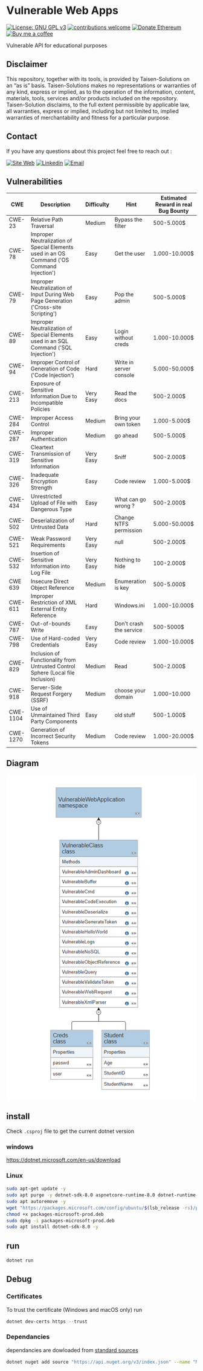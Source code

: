 # Vulnerable Web Apps

[![License: GNU GPL v3](https://img.shields.io/badge/License-GPLv3-blue.svg)](https://www.gnu.org/licenses/gpl-3.0)
[![contributions welcome](https://img.shields.io/badge/contributions-welcome-brightgreen.svg?style=flat)](https://github.com/Aif4thah/Dojo-101/pulls)
[![Donate Ethereum](https://img.shields.io/badge/ETH-donate-4E8EE9.svg?style=flat-square&logo=ethereum)](https://etherscan.io/address/0xcC424e30Ff6eEAb4E6B3A900c5446038F858b314)
[![Buy me a coffee](https://img.shields.io/badge/buy%20me%20a-coffee-yellow)](https://www.buymeacoffee.com/taisensolutions)

Vulnerable API for educational purposes

## Disclaimer

This repository, together with its tools, is provided by Taisen-Solutions on an “as is” basis. Taisen-Solutions makes no representations or warranties of any kind, express or implied, as to the operation of the information, content, materials, tools, services and/or products included on the repository. Taisen-Solution disclaims, to the full extent permissible by applicable law, all warranties, express or implied, including but not limited to, implied warranties of merchantability and fitness for a particular purpose.

## Contact

If you have any questions about this project feel free to reach out :

 [![Site Web](https://img.shields.io/badge/Website-3776AB?style=for-the-badge)](https://taisen.fr)
 [![Linkedin](https://img.shields.io/badge/LinkedIn-0077B5?style=for-the-badge&logo=linkedin&logoColor=white)](https://www.linkedin.com/in/mvacarella/)
 [![Email](https://img.shields.io/badge/Email-8B89CC?style=for-the-badge&logo=protonmail&logoColor=white)](mailto:michael.vacarella@protonmail.com)

## Vulnerabilities

| CWE | Description | Difficulty | Hint | Estimated Reward in real Bug Bounty |
|----|---|----|---|----|
| CWE-23 | Relative Path Traversal | Medium | Bypass the filter | 500-5.000$ |
| CWE-78 | Improper Neutralization of Special Elements used in an OS Command ('OS Command Injection') | Easy | Get the user | 1.000-10.000$|
| CWE-79 | Improper Neutralization of Input During Web Page Generation ('Cross-site Scripting') | Easy | Pop the admin | 500-5.000$ |
| CWE-89 | Improper Neutralization of Special Elements used in an SQL Command ('SQL Injection') | Easy | Login without creds | 1.000-10.000$ |
| CWE-94 | Improper Control of Generation of Code ('Code Injection') | Hard | Write in server console | 5.000-50.000$ |
| CWE-213 | Exposure of Sensitive Information Due to Incompatible Policies | Very Easy | Read the docs | 500-2.000$ |
| CWE-284 | Improper Access Control | Medium | Bring your own token | 1.000-5.000$ |
| CWE-287 | Improper Authentication | Medium | go ahead | 500-5.000$ |
| CWE-319 | Cleartext Transmission of Sensitive Information | Very Easy | Sniff | 500-2.000$ |
| CWE-326 | Inadequate Encryption Strength | Easy | Code review | 1.000-5.000$ |
| CWE-434 | Unrestricted Upload of File with Dangerous Type | Easy | What can go wrong ? | 500-2.000$ |
| CWE-502 | Deserialization of Untrusted Data | Hard | Change NTFS permission | 5.000-50.000$ |
| CWE-521 | Weak Password Requirements | Very Easy | null | 500-2.000$ |
| CWE-532 | Insertion of Sensitive Information into Log File | Very Easy | Nothing to hide|100-2.000$ |
| CWE 639 | Insecure Direct Object Reference | Medium | Enumeration is key |500-5.000$ |
| CWE-611 | Improper Restriction of XML External Entity Reference | Hard | Windows.ini | 1.000-10.000$ |
| CWE-787 | Out-of-bounds Write | Easy | Don't crash the service | 500-5000$ |
| CWE-798 | Use of Hard-coded Credentials | Very Easy | Code review | 1.000-10.000$ |
| CWE-829 | Inclusion of Functionality from Untrusted Control Sphere (Local file Inclusion) | Medium | Read | 500-2.000$|
| CWE-918 | Server-Side Request Forgery (SSRF) | Medium | choose your domain | 1.000$-10.000$|
| CWE-1104 | Use of Unmaintained Third Party Components | Easy | old stuff | 500-1.000$|
| CWE-1270 | Generation of Incorrect Security Tokens | Medium | Code review | 1.000-20.000$ |



## Diagram

![Class](./ClassesDiagram.png)

## install

Check `.csproj` file to get the current dotnet version

### windows

https://dotnet.microsoft.com/en-us/download

### Linux

```sh
sudo apt-get update -y 
sudo apt purge -y dotnet-sdk-8.0 aspnetcore-runtime-8.0 dotnet-runtime-8.0
sudo apt autoremove -y
wget "https://packages.microsoft.com/config/ubuntu/$(lsb_release -rs)/packages-microsoft-prod.deb" -O packages-microsoft-prod.deb
chmod +x packages-microsoft-prod.deb
sudo dpkg -i packages-microsoft-prod.deb
sudo apt install dotnet-sdk-8.0 -y
```

## run

```sh
dotnet run
```

## Debug 

### Certificates

To trust the certificate (Windows and macOS only) run 

```PowerShell
dotnet dev-certs https --trust
```

### Dependancies

dependancies are dowloaded from [standard sources](https://go.microsoft.com/fwlink/?linkid=848054)

```sh
dotnet nuget add source "https://api.nuget.org/v3/index.json" --name "Microsoft"
```
